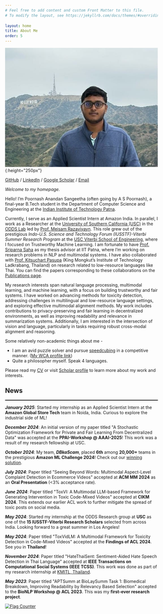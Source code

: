 ```yaml
---
# Feel free to add content and custom Front Matter to this file.
# To modify the layout, see https://jekyllrb.com/docs/themes/#overriding-theme-defaults

layout: home
title: About Me
order: 5
---
```


![my photo](images/profile_pic.jpeg){:height="250px"}

[GitHub](https://github.com/justaguyalways) / [LinkedIn](https://www.linkedin.com/in/a-s-poornash-4973a2240/) / [Google Scholar](https://scholar.google.co.in/citations?user=clThLIwAAAAJ&hl=en) / [Email](mailto:poornash_2101cs01@iitp.ac.in)

_Welcome to my homepage._

Hello! I’m Poornash Anandan Sangeetha (often going by A S Poornash), a final-year B.Tech student in the Department of Computer Science and Engineering at the [Indian Institute of Technology Patna](https://www.iitp.ac.in/).

Currently, I serve as an Applied Scientist Intern at Amazon India. In parallel, I work as a Researcher at the [University of Southern California (USC)](https://www.usc.edu) in the [ODDS Lab](https://sites.usc.edu/razaviyayn/group/) led by [Prof. Meisam Razaviyayn](https://sites.usc.edu/razaviyayn/). This role grew out of the prestigious _Indo-U.S. Science and Technology Forum (IUSSTF)-Viterbi Summer Research Program_ at the [USC Viterbi School of Engineering](https://viterbischool.usc.edu), where I focused on Trustworthy Machine Learning. I am fortunate to have [Prof. Sriparna Saha](https://www.iitp.ac.in/~sriparna/) as my thesis advisor at IIT Patna, where I’m working on research problems in NLP and multimodal systems. I have also collaborated with [Prof. Kitsuchart Pasupa](https://www.it.kmitl.ac.th/~kitsuchart/) (King Mongkut’s Institute of Technology Ladkrabang, Thailand) on research related to low-resource languages like Thai. You can find the papers corresponding to these collaborations on the [Publications page](/publications).

My research interests span natural language processing, multimodal learning, and machine learning, with a focus on building trustworthy and fair systems. I have worked on advancing methods for toxicity detection, addressing challenges in multilingual and low-resource language settings, and exploring effective multimodal alignment methods. My work includes contributions to privacy-preserving and fair learning in decentralized environments, as well as improving readability and relevance in summarization systems. Additionally, I am interested in the intersection of vision and language, particularly in tasks requiring robust cross-modal alignment and reasoning.

Some relatively non-academic things about me - 
* I am an avid puzzle solver and pursue [speedcubing](https://en.wikipedia.org/wiki/Speedcubing) in a competitive manner. ([My WCA profile link](https://www.worldcubeassociation.org/persons/2017ANAN08))
* Quite a philosopher myself. Speak 4 languages. 

Please read my [CV](/cv) or visit [Scholar profile](https://scholar.google.co.in/citations?user=clThLIwAAAAJ&hl=en) to learn more about my work and interests.       

## News
<hr style="height:2px; border:none; color:#000; background-color:#000;" />

**_January 2025_**: Started my internship as an Applied Scientist Intern at the **Amazon Global Store Tech** team in Noida, India. Curious to explore the industrial side of ML!

**_December 2024_**: An initial version of my paper titled "A Stochastic Optimization Framework for Private and Fair Learning From Decentralized Data" 
was accepted at the **PPAI-Workshop @ AAAI-2025**! This work was a result of my research fellowship at USC.

**_October 2024_**: My team, **_DBkaScam_**, placed **6th** among **20,000+** teams in the prestigious **Amazon ML Challenge 2024**! Check out our [winning solution](https://www.canva.com/design/DAGRau30tRI/06v7kPdBwb99GDjsiv1fcg/edit?utm_content=DAGRau30tRI&utm_campaign=designshare&utm_medium=link2&utm_source=sharebutton).

**_July 2024_**: Paper titled "Seeing Beyond Words: Multimodal Aspect-Level Complaint Detection in Ecommerce Videos" accepted at **ACM MM 2024** as an **Oral Presentation** (<3% acceptance rate).

**_June 2024_**: Paper titled "ToxVI: A Multimodal LLM-based Framework for Generating Intervention in Toxic Code-Mixed Videos" accepted at **CIKM 2024**. This extends our earlier ACL work to further mitigate the spread of toxic posts on social media.

**_May 2024_**: Started my internship at the ODDS Research group at **USC** as one of the **15 IUSSTF-Viterbi Research Scholars** selected from across India. Looking forward to a great summer in Los Angeles!

**_May 2024_**: Paper titled "ToxVidLM: A Multimodal Framework for Toxicity Detection in Code-Mixed Videos" accepted at the **Findings of ACL 2024**. See you in **Thailand**!

**_November 2024_**: Paper titled "HateThaiSent: Sentiment-Aided Hate Speech Detection in Thai Language" accepted at **IEEE Transactions on Computational Social Systems (IEEE TCSS)**. This work was done as part of my research internship at [KMITL, Thailand](https://www.kmitl.ac.th/).

**_May 2023_**: Paper titled "APTSumm at BioLaySumm Task 1: Biomedical Breakdown, Improving Readability by Relevancy Based Selection" accepted to the **BioNLP Workshop @ ACL 2023**. This was my **first-ever research project**.


<a href="https://info.flagcounter.com/HojU"><img src="https://s11.flagcounter.com/count2/HojU/bg_FFFFFF/txt_000000/border_CCCCCC/columns_2/maxflags_10/viewers_0/labels_0/pageviews_0/flags_0/percent_0/" alt="Flag Counter" border="0"></a>
